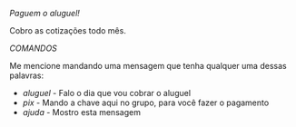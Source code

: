 *Paguem o aluguel!*

Cobro as cotizações todo mês. 

*COMANDOS*

Me mencione mandando uma mensagem que tenha qualquer uma dessas palavras:

- *aluguel* - Falo o dia que vou cobrar o aluguel
- *pix* - Mando a chave aqui no grupo, para você fazer o pagamento
- *ajuda* - Mostro esta mensagem